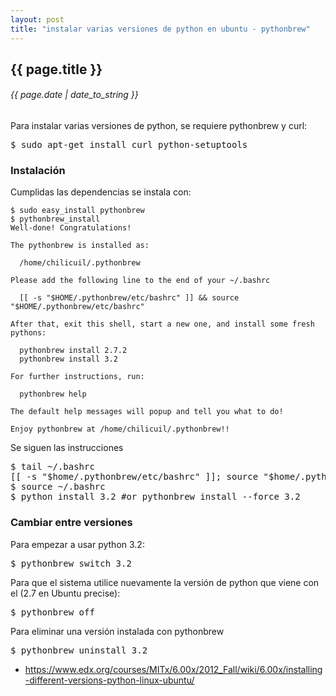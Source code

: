```yaml
---
layout: post
title: "instalar varias versiones de python en ubuntu - pythonbrew"
---
```


## {{ page.title }}

###### {{ page.date | date_to_string }}

Para instalar varias versiones de python, se requiere pythonbrew y curl:

<pre class="sh_sh">
$ sudo apt-get install curl python-setuptools
</pre>

### Instalación

Cumplidas las dependencias se instala con:

    $ sudo easy_install pythonbrew
    $ pythonbrew_install
    Well-done! Congratulations!
    
    The pythonbrew is installed as:
        
      /home/chilicuil/.pythonbrew
    
    Please add the following line to the end of your ~/.bashrc
    
      [[ -s "$HOME/.pythonbrew/etc/bashrc" ]] && source "$HOME/.pythonbrew/etc/bashrc"
    
    After that, exit this shell, start a new one, and install some fresh
    pythons:
    
      pythonbrew install 2.7.2
      pythonbrew install 3.2
    
    For further instructions, run:
    
      pythonbrew help
    
    The default help messages will popup and tell you what to do!
    
    Enjoy pythonbrew at /home/chilicuil/.pythonbrew!!
    
Se siguen las instrucciones
    
<pre class="sh_sh">
$ tail ~/.bashrc
[[ -s "$home/.pythonbrew/etc/bashrc" ]]; source "$home/.pythonbrew/etc/bashrc"
$ source ~/.bashrc
$ python install 3.2 #or pythonbrew install --force 3.2
</pre>

### Cambiar entre versiones

Para empezar a usar python 3.2:

<pre class="sh_sh">
$ pythonbrew switch 3.2
</pre>

Para que el sistema utilice nuevamente la versión de python que viene con el (2.7 en Ubuntu precise):

<pre class="sh_sh">
$ pythonbrew off
</pre>

Para eliminar una versión instalada con pythonbrew

<pre class="sh_sh">
$ pythonbrew uninstall 3.2
</pre>

- https://www.edx.org/courses/MITx/6.00x/2012_Fall/wiki/6.00x/installing-different-versions-python-linux-ubuntu/
